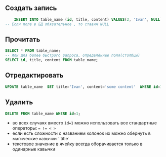 ## Создать запись
```sql
	INSERT INTO table_name (id, title, content) VALUES(2, 'Ivan', NULL);
-- Если поле в БД обязательное , то ставим NULL
```

## Прочитать
```sql
SELECT * FROM table_name;
-- Или для более быстрого запроса, определённые поля(столбцы)
SELECT id, title, content FROM table_name;
```

## Отредактировать
```sql
UPDATE table_name  SET title='Ivan', content='some content'  WHERE id=1 
```

## Удалить
```sql
DELETE FROM table_name WHERE id=1;
```


- во всех случаях вместо `id=1` можно использовать все стандартные операторы: `= != < >`
- если есть сложности с названием колонок их можно обернуть в магические кавычки     \` title\` 
- текстовое значение в ячейку всегда оборачивается только в одинарные кавычки 
